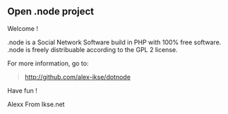 Open .node project
--
Welcome !

.node is a Social Network Software build in PHP with 100% free software.
.node is freely distribuable according to the GPL 2 license.

For more information, go to: 
> http://github.com/alex-ikse/dotnode

Have fun !

Alexx
From Ikse.net
